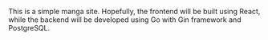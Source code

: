 This is a simple manga site. Hopefully, the frontend will be built using React, while the backend will be developed using Go with Gin framework and PostgreSQL.
